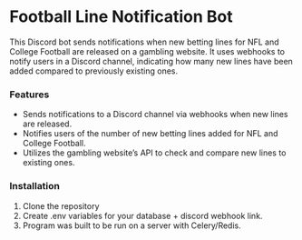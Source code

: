 # Football Line Notification Bot

This Discord bot sends notifications when new betting lines for NFL and College Football are released on a gambling website. It uses webhooks to notify users in a Discord channel, indicating how many new lines have been added compared to previously existing ones.

### Features
- Sends notifications to a Discord channel via webhooks when new lines are released.
- Notifies users of the number of new betting lines added for NFL and College Football.
- Utilizes the gambling website’s API to check and compare new lines to existing ones. 

### Installation
1. Clone the repository
2. Create .env variables for your database + discord webhook link.
3. Program was built to be run on a server with Celery/Redis.
